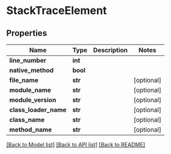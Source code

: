 # StackTraceElement


## Properties
Name | Type | Description | Notes
------------ | ------------- | ------------- | -------------
**line_number** | **int** |  | 
**native_method** | **bool** |  | 
**file_name** | **str** |  | [optional] 
**module_name** | **str** |  | [optional] 
**module_version** | **str** |  | [optional] 
**class_loader_name** | **str** |  | [optional] 
**class_name** | **str** |  | [optional] 
**method_name** | **str** |  | [optional] 

[[Back to Model list]](../README.md#documentation-for-models) [[Back to API list]](../README.md#documentation-for-api-endpoints) [[Back to README]](../README.md)


